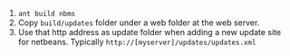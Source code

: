 
1.  `ant build nbms` 
2.  Copy `build/updates` folder under a web folder at the web server.
3.  Use that http address as update folder when adding a new update site for netbeans.
    Typically `http://[myserver]/updates/updates.xml`

